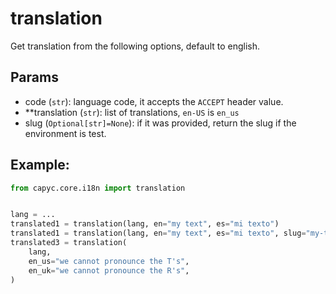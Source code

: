 # translation

Get translation from the following options, default to english.

## Params

- code (`str`): language code, it accepts the `ACCEPT` header value.
- **translation (`str`): list of translations, `en-US` is `en_us`
- slug (`Optional[str]=None`): if it was provided, return the slug if the environment is test.

## Example:

```py
from capyc.core.i18n import translation


lang = ...
translated1 = translation(lang, en="my text", es="mi texto")
translated1 = translation(lang, en="my text", es="mi texto", slug="my-text")
translated3 = translation(
    lang,
    en_us="we cannot pronounce the T's",
    en_uk="we cannot pronounce the R's",
)
```
